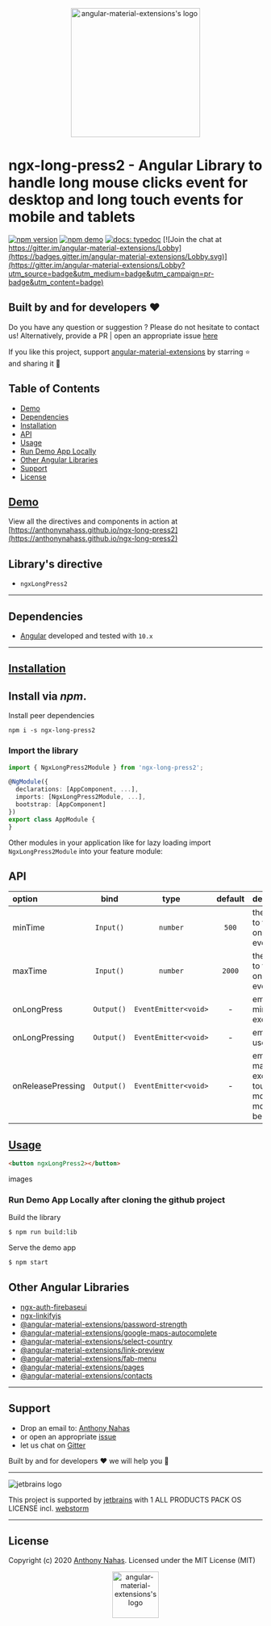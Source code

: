 <p align="center">
  <img alt="angular-material-extensions's logo"
   height="256px" width="256px" style="text-align: center;" 
   src="https://cdn.jsdelivr.net/gh/angular-material-extensions/select-country@master/assets/angular-material-extensions-logo.svg">
</p>

# ngx-long-press2 - Angular Library to handle long mouse clicks event for desktop and long touch events for mobile and tablets

[![npm version](https://badge.fury.io/js/%40angular-material-extensions%2Fselect-country.svg)](https://badge.fury.io/js/%40angular-material-extensions%2Fselect-country)
[![npm demo](https://img.shields.io/badge/demo-online-ed1c46.svg)](https://angular-material-extensions.github.io/select-country)
[![docs: typedoc](https://img.shields.io/badge/docs-typedoc-4D0080.svg)](https://angular-material-extensions.github.io/select-country/doc/index.html)
[![Join the chat at https://gitter.im/angular-material-extensions/Lobby](https://badges.gitter.im/angular-material-extensions/Lobby.svg)](https://gitter.im/angular-material-extensions/Lobby?utm_source=badge&utm_medium=badge&utm_campaign=pr-badge&utm_content=badge)



## Built by and for developers :heart:
Do you have any question or suggestion ? Please do not hesitate to contact us!
Alternatively, provide a PR | open an appropriate issue [here](https://github.com/angular-material-extensions/select-country/issues)

If you like this project, support [angular-material-extensions](https://github.com/angular-material-extensions) 
by starring :star: and sharing it :loudspeaker:

## Table of Contents
- [Demo](#demo)
- [Dependencies](#dependencies)
- [Installation](#installation)
- [API](#api)
- [Usage](#usage)
- [Run Demo App Locally](#run-demo-app-locally)
- [Other Angular Libraries](#other-angular-libraries)
- [Support](#support)
- [License](#license)

<a name="demo"/>

## [Demo](https://angular-material-extensions.github.io/select-country)

View all the directives and components in action at [https://anthonynahass.github.io/ngx-long-press2](https://anthonynahass.github.io/ngx-long-press2)

<a name="directives"/>

## Library's directive
- `ngxLongPress2` 

---

<a name="dependencies"/>

## Dependencies
* [Angular](https://angular.io) developed and tested with `10.x`

---

<a name="installation"/>

##  [Installation](https://angular-material-extensions.github.io/select-country/getting-started)


## Install via *npm*.  

Install peer dependencies 
```shell
npm i -s ngx-long-press2
```


### Import the library


```typescript
import { NgxLongPress2Module } from 'ngx-long-press2'; 

@NgModule({
  declarations: [AppComponent, ...],
  imports: [NgxLongPress2Module, ...],  
  bootstrap: [AppComponent]
})
export class AppModule {
}
```

Other modules in your application like for lazy loading import ` NgxLongPress2Module ` into your feature module:


<a name="api"/>

## API


| option | bind  |  type  |   default    | description  |
|:-------------------|:--------:|:------:|:------------:|:-------------------------------------------------------------------------------------------------|    
| minTime      | `Input()`  | `number`    | `500` |  the minimum time to fire  onLongPress event (in ms)
| maxTime      | `Input()`  | `number`    | `2000` |  the maximum time to fire  onReleasePressing event (in ms)
| onLongPress  | `Output()` | `EventEmitter<void>`    | - | emits when the minTime is exceeded 
| onLongPressing  | `Output()` | `EventEmitter<void>`    | - | emits when the user is pressing 
| onReleasePressing  | `Output()` | `EventEmitter<void>`    | - | emits when the maxTime is exceeded or  touchend, mouseup and mouseleave haven been emitted




<a name="usage"/>

## [Usage](https://anthonynahas.github.io/ngx-long-press2)



```html
<button ngxLongPress2></button>
```

images




<a name="run-demo-app-locally"/>

###  Run Demo App Locally after cloning the github project


Build the library

```bash
$ npm run build:lib
```

Serve the demo app

```bash
$ npm start
```



## Other Angular Libraries
- [ngx-auth-firebaseui](https://github.com/AnthonyNahas/ngx-auth-firebaseui)
- [ngx-linkifyjs](https://github.com/AnthonyNahas/ngx-linkifyjs)
- [@angular-material-extensions/password-strength](https://github.com/angular-material-extensions/password-strength)
- [@angular-material-extensions/google-maps-autocomplete](https://github.com/angular-material-extensions/google-maps-autocomplete)
- [@angular-material-extensions/select-country](https://github.com/angular-material-extensions/select-country)
- [@angular-material-extensions/link-preview](https://github.com/angular-material-extensions/link-preview)
- [@angular-material-extensions/fab-menu](https://github.com/angular-material-extensions/fab-menu)
- [@angular-material-extensions/pages](https://github.com/angular-material-extensions/pages)
- [@angular-material-extensions/contacts](https://github.com/angular-material-extensions/contacts)
---

<a name="support"/>

## Support
+ Drop an email to: [Anthony Nahas](mailto:anthony.na@hotmail.de)
+ or open an appropriate [issue](https://github.com/angular-material-extensions/select-country/issues)
+ let us chat on [Gitter](https://gitter.im/angular-material-extensions/Lobby)
 
 Built by and for developers :heart: we will help you :punch:

---

![jetbrains logo](https://raw.githubusercontent.com/angular-material-extensions/select-country/HEAD/assets/jetbrains-variant-4_logos/jetbrains-variant-4.png)

This project is supported by [jetbrains](https://www.jetbrains.com/) with 1 ALL PRODUCTS PACK OS LICENSE incl. [webstorm](https://www.jetbrains.com/webstorm)

---

<a name="license"/>

## License

Copyright (c) 2020 [Anthony Nahas](https://github.com/AnthonyNahas). Licensed under the MIT License (MIT) <p align="center">
                                                                                                            <img alt="angular-material-extensions's logo"
                                                                                                             height="92px" width="92px" style="text-align: center;" 
                                                                                                             src="https://cdn.jsdelivr.net/gh/angular-material-extensions/select-country@master/assets/badge_made-in-germany.svg">
                                                                                                          </p>

